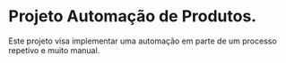 # __Projeto Automação de Produtos__.

Este projeto visa implementar uma automação em parte de um processo repetivo e muito manual.